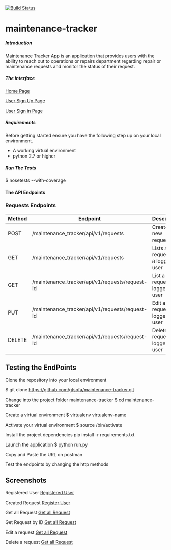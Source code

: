 
[![Build Status](https://travis-ci.org/gtsofa/maintenance-tracker.svg?branch=ft-crud-api-endpoints)](https://travis-ci.org/gtsofa/maintenance-tracker)

# maintenance-tracker

##### Introduction
Maintenance Tracker App is an application that provides users with the ability to reach out to operations or repairs department regarding repair or maintenance requests and monitor the status of their request.

##### The Interface
[Home Page](https://gtsofa.github.io/maintenance-tracker/UI/index.html)

[User Sign Up Page](https://gtsofa.github.io/maintenance-tracker/UI/sign_up.html)

[User Sign in Page](https://gtsofa.github.io/maintenance-tracker/UI/sign_in.html)


##### Requirements
Before getting started ensure you have the following step up on your local environment.
* A working virtual environment
* python 2.7 or higher


##### Run The Tests
$ nosetests --with-coverage

#### The API Endpoints

### Requests Endpoints

Method | Endpoint | Description
--- | --- | ---
POST | /maintenance_tracker/api/v1/requests | Creates a new request
GET | /maintenance_tracker/api/v1/requests | Lists all requests of a logged in user
GET | /maintenance_tracker/api/v1/requests/request-Id | List a request of a logged in user
PUT | /maintenance_tracker/api/v1/requests/request-Id | Edit a request of a logged in user
DELETE | /maintenance_tracker/api/v1/requests/request-Id | Delete a request of a logged in user


## Testing the EndPoints

Clone the repository into your local environment 

$ git clone https://github.com/gtsofa/maintenance-tracker.git 

Change into the project folder maintenance-tracker  $ cd maintenance-tracker

Create a virtual environment $ virtualenv virtualenv-name

Activate your virtual environment  $ source <virtualenv-name>/bin/activate

Install the project dependencies pip install -r requirements.txt

Launch the application   $ python run.py

Copy and Paste the URL on postman

Test the endpoints by changing  the http methods

## Screenshots 

Registered User
[Registered User](<img src="/designs/img/mockups/users/register_user.png"/>)

Created Request
[Register User](<img src="/designs/img/mockups/requests/request_created.png" />)

Get all Request
[Get all Request](<img src="/designs/img/mockups/requests/get_all_requests.png" />)

Get Request by ID
[Get all Request](<img src="/designs/img/mockups/requests/get_a_request_by_ID.png" />)

Edit a request
[Get all Request](<img src="/designs/img/mockups/requests/edit_request.png" />)

Delete a request
[Get all Request](<img src="/designs/img/mockups/requests/delete_request.png" />)





